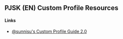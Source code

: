 ## PJSK (EN) Custom Profile Resources


#### Links  

 * [@sunnisu's Custom Profile Guide 2.0](https://docs.google.com/document/d/1QuoVLw477ax07gcBDnvVHX4EncSNXYAl-m3w8V-2EGw/edit?usp=sharing)
